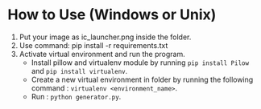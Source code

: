 # How to Use (Windows or Unix)

1. Put your image as ic_launcher.png inside the folder.
2. Use command: pip install -r requirements.txt
3. Activate virtual environment and run the program.
    - Install pillow and virtualenv module by running
        `pip install Pilow` and `pip install virtualenv`.
    - Create a new virtual environment in folder by running the following command :
        `virtualenv <environment_name>`.
    - Run : `python generator.py`.

